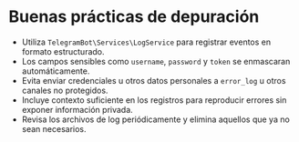 # Buenas prácticas de depuración

- Utiliza `TelegramBot\Services\LogService` para registrar eventos en formato estructurado.
- Los campos sensibles como `username`, `password` y `token` se enmascaran automáticamente.
- Evita enviar credenciales u otros datos personales a `error_log` u otros canales no protegidos.
- Incluye contexto suficiente en los registros para reproducir errores sin exponer información privada.
- Revisa los archivos de log periódicamente y elimina aquellos que ya no sean necesarios.

